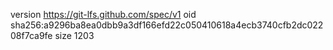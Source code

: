 version https://git-lfs.github.com/spec/v1
oid sha256:a9296ba8ea0dbb9a3df166efd22c050410618a4ecb3740cfb2dc02208f7ca9fe
size 1203
